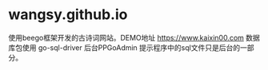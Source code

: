 # wangsy.github.io
使用beego框架开发的古诗词网站。DEMO地址 https://www.kaixin00.com
数据库包使用 go-sql-driver
后台PPGoAdmin
提示程序中的sql文件只是后台的一部分。
